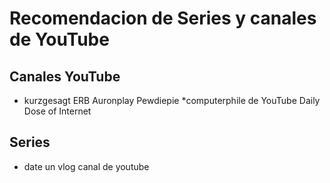 # Recomendacion de Series y canales de YouTube

## Canales YouTube
* kurzgesagt
ERB
Auronplay
Pewdiepie
*computerphile de YouTube
Daily Dose of Internet

## Series
* date un vlog canal de youtube